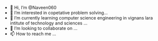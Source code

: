 - 👋 Hi, I’m @Naveen060
- 👀 I’m interested in copetative problem solving...
- 🌱 I’m currently learning computer science engineering in vignans lara intitute of technology and sciences ...
- 💞️ I’m looking to collaborate on ...
- 📫 How to reach me ...

<!---
Naveen060/Naveen060 is a ✨ special ✨ repository because its `README.md` (this file) appears on your GitHub profile.
You can click the Preview link to take a look at your changes.
--->
